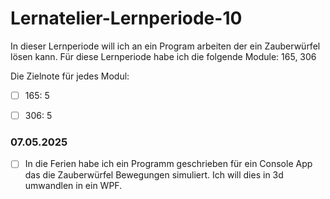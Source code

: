 # Lernatelier-Lernperiode-10

In dieser Lernperiode will ich an ein Program arbeiten der ein Zauberwürfel lösen kann.
Für diese Lernperiode habe ich die folgende Module: 165, 306

Die Zielnote für jedes Modul:

- [ ] 165: 5
- [ ] 306: 5


### 07.05.2025
- [ ] In die Ferien habe ich ein Programm geschrieben für ein Console App das die Zauberwürfel Bewegungen simuliert. Ich will dies in 3d umwandlen in ein WPF.
